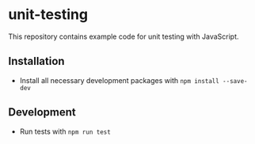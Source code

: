 # unit-testing

This repository contains example code for unit testing with JavaScript.

## Installation

- Install all necessary development packages with `npm install --save-dev`

## Development

- Run tests with `npm run test`
